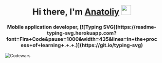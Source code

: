 <h1 align="center">Hi there, I'm <a href="https://000000000000.ru/" target="_blank">Anatoliy</a> 
<img src="https://github.com/blackcater/blackcater/raw/main/images/Hi.gif" height="32"/></h1>
<h3 align="center">Mobile application developer, [![Typing SVG](https://readme-typing-svg.herokuapp.com?font=Fira+Code&pause=1000&width=435&lines=in+the+process+of+learning+.+.+.)](https://git.io/typing-svg)</h3>

![Codewars](https://github.r2v.ch/codewars?user=Anatoliy3399)

